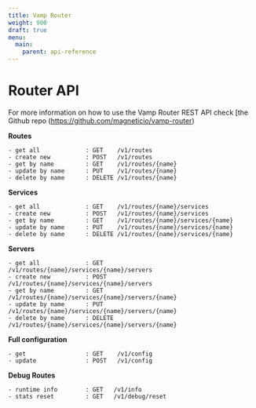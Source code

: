 ```yaml
---
title: Vamp Router
weight: 900
draft: true
menu:
  main:
    parent: api-reference
---
```

# Router API

For more information on how to use the Vamp Router REST API check [the Github repo (https://github.com/magneticio/vamp-router)

**Routes**
```
- get all             : GET    /v1/routes
- create new          : POST   /v1/routes
- get by name         : GET    /v1/routes/{name}
- update by name      : PUT    /v1/routes/{name}
- delete by name      : DELETE /v1/routes/{name}
```

**Services**
```
- get all             : GET    /v1/routes/{name}/services
- create new          : POST   /v1/routes/{name}/services
- get by name         : GET    /v1/routes/{name}/services/{name}
- update by name      : PUT    /v1/routes/{name}/services/{name}
- delete by name      : DELETE /v1/routes/{name}/services/{name}
```

**Servers**
```
- get all             : GET    /v1/routes/{name}/services/{name}/servers
- create new          : POST   /v1/routes/{name}/services/{name}/servers
- get by name         : GET    /v1/routes/{name}/services/{name}/servers/{name}
- update by name      : PUT    /v1/routes/{name}/services/{name}/servers/{name}
- delete by name      : DELETE /v1/routes/{name}/services/{name}/servers/{name}
```

**Full configuration**
```
- get                 : GET    /v1/config
- update              : POST   /v1/config
```

**Debug Routes**
```
- runtime info        : GET   /v1/info
- stats reset         : GET   /v1/debug/reset
```